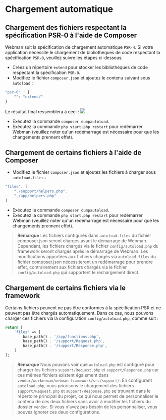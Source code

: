 # Chargement automatique

## Chargement des fichiers respectant la spécification PSR-0 à l'aide de Composer
Webman suit la spécification de chargement automatique `PSR-4`. Si votre application nécessite le chargement de bibliothèques de code respectant la spécification `PSR-0`, veuillez suivre les étapes ci-dessous.

- Créez un répertoire `extend` pour stocker les bibliothèques de code respectant la spécification `PSR-0`.
- Modifiez le fichier `composer.json` et ajoutez le contenu suivant sous `autoload` :

```js
"psr-0" : {
    "": "extend/"
}
```
Le résultat final ressemblera à ceci :
![](../../assets/img/psr0.png)

- Exécutez la commande `composer dumpautoload`.
- Exécutez la commande `php start.php restart` pour redémarrer Webman (veuillez noter qu'un redémarrage est nécessaire pour que les changements prennent effet).

## Chargement de certains fichiers à l'aide de Composer

- Modifiez le fichier `composer.json` et ajoutez les fichiers à charger sous `autoload.files` :
```js
"files": [
    "./support/helpers.php",
    "./app/helpers.php"
]
```

- Exécutez la commande `composer dumpautoload`.
- Exécutez la commande `php start.php restart` pour redémarrer Webman (veuillez noter qu'un redémarrage est nécessaire pour que les changements prennent effet).

> **Remarque**
> Les fichiers configurés dans `autoload.files` du fichier composer.json seront chargés avant le démarrage de Webman. Cependant, les fichiers chargés via le fichier `config/autoload.php` du framework seront chargés après le démarrage de Webman.
> Les modifications apportées aux fichiers chargés via `autoload.files` du fichier composer.json nécessiteront un redémarrage pour prendre effet, contrairement aux fichiers chargés via le fichier `config/autoload.php` qui supportent le rechargement direct.

## Chargement de certains fichiers via le framework
Certains fichiers peuvent ne pas être conformes à la spécification PSR et ne peuvent pas être chargés automatiquement. Dans ce cas, nous pouvons charger ces fichiers via la configuration `config/autoload.php`, comme suit :

```php
return [
    'files' => [
        base_path() . '/app/functions.php',
        base_path() . '/support/Request.php', 
        base_path() . '/support/Response.php',
    ]
];
```
> **Remarque**
> Nous pouvons voir que `autoload.php` est configuré pour charger les fichiers `support/Request.php` et `support/Response.php` car ces mêmes fichiers existent également dans `vendor/workerman/webman-framework/src/support/`. En configurant `autoload.php`, nous priorisons le chargement des fichiers `support/Request.php` et `support/Response.php` se trouvant dans le répertoire principal du projet, ce qui nous permet de personnaliser le contenu de ces deux fichiers sans avoir à modifier les fichiers du dossier `vendor`. Si vous n'avez pas besoin de les personnaliser, vous pouvez ignorer ces deux configurations.
